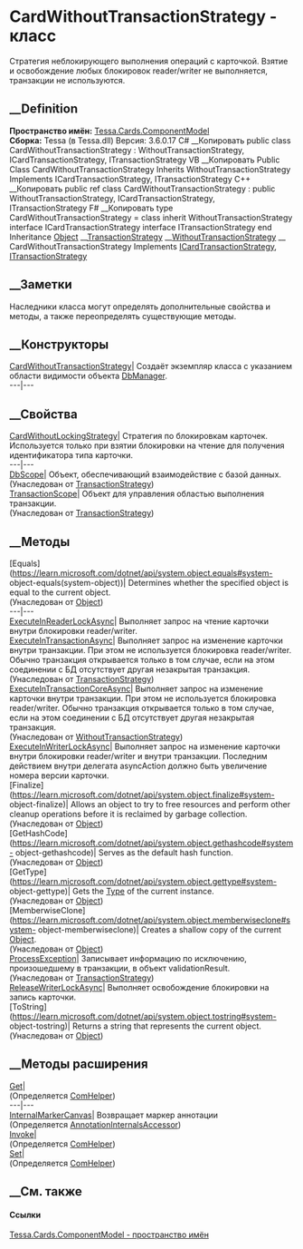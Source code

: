 # CardWithoutTransactionStrategy - класс
Стратегия неблокирующего выполнения операций с карточкой. Взятие и
освобождение любых блокировок reader/writer не выполняется, транзакции не
используются.
## __Definition
 **Пространство имён:**
[Tessa.Cards.ComponentModel](N_Tessa_Cards_ComponentModel.htm)  
 **Сборка:** Tessa (в Tessa.dll) Версия: 3.6.0.17
C# __Копировать
     public class CardWithoutTransactionStrategy : WithoutTransactionStrategy, 
    	ICardTransactionStrategy, ITransactionStrategy
VB __Копировать
     Public Class CardWithoutTransactionStrategy
    	Inherits WithoutTransactionStrategy
    	Implements ICardTransactionStrategy, ITransactionStrategy
C++ __Копировать
     public ref class CardWithoutTransactionStrategy : public WithoutTransactionStrategy, 
    	ICardTransactionStrategy, ITransactionStrategy
F# __Копировать
     type CardWithoutTransactionStrategy = 
        class
            inherit WithoutTransactionStrategy
            interface ICardTransactionStrategy
            interface ITransactionStrategy
        end
Inheritance
    [Object](https://learn.microsoft.com/dotnet/api/system.object) __[TransactionStrategy](T_Tessa_Platform_Data_TransactionStrategy.htm) __[WithoutTransactionStrategy](T_Tessa_Platform_Data_WithoutTransactionStrategy.htm) __ CardWithoutTransactionStrategy
Implements
    [ICardTransactionStrategy](T_Tessa_Cards_ComponentModel_ICardTransactionStrategy.htm), [ITransactionStrategy](T_Tessa_Platform_Data_ITransactionStrategy.htm)
##  __Заметки
Наследники класса могут определять дополнительные свойства и методы, а также
переопределять существующие методы.
## __Конструкторы
[CardWithoutTransactionStrategy](M_Tessa_Cards_ComponentModel_CardWithoutTransactionStrategy__ctor.htm)|
Создаёт экземпляр класса с указанием области видимости объекта
[DbManager](T_Tessa_Platform_Data_DbManager.htm).  
---|---  
## __Свойства
[CardWithoutLockingStrategy](P_Tessa_Cards_ComponentModel_CardWithoutTransactionStrategy_CardWithoutLockingStrategy.htm)|
Стратегия по блокировкам карточек. Используется только при взятии блокировки
на чтение для получения идентификатора типа карточки.  
---|---  
[DbScope](P_Tessa_Platform_Data_TransactionStrategy_DbScope.htm)|  Объект,
обеспечивающий взаимодействие с базой данных.  
(Унаследован от
[TransactionStrategy](T_Tessa_Platform_Data_TransactionStrategy.htm))  
[TransactionScope](P_Tessa_Platform_Data_TransactionStrategy_TransactionScope.htm)|
Объект для управления областью выполнения транзакции.  
(Унаследован от
[TransactionStrategy](T_Tessa_Platform_Data_TransactionStrategy.htm))  
##  __Методы
[Equals](https://learn.microsoft.com/dotnet/api/system.object.equals#system-
object-equals\(system-object\))| Determines whether the specified object is
equal to the current object.  
(Унаследован от
[Object](https://learn.microsoft.com/dotnet/api/system.object))  
---|---  
[ExecuteInReaderLockAsync](M_Tessa_Cards_ComponentModel_CardWithoutTransactionStrategy_ExecuteInReaderLockAsync.htm)|
Выполняет запрос на чтение карточки внутри блокировки reader/writer.  
[ExecuteInTransactionAsync](M_Tessa_Platform_Data_TransactionStrategy_ExecuteInTransactionAsync.htm)|
Выполняет запрос на изменение карточки внутри транзакции. При этом не
используется блокировка reader/writer. Обычно транзакция открывается только в
том случае, если на этом соединении с БД отсутствует другая незакрытая
транзакция.  
(Унаследован от
[TransactionStrategy](T_Tessa_Platform_Data_TransactionStrategy.htm))  
[ExecuteInTransactionCoreAsync](M_Tessa_Platform_Data_WithoutTransactionStrategy_ExecuteInTransactionCoreAsync.htm)|
Выполняет запрос на изменение карточки внутри транзакции. При этом не
используется блокировка reader/writer. Обычно транзакция открывается только в
том случае, если на этом соединении с БД отсутствует другая незакрытая
транзакция.  
(Унаследован от
[WithoutTransactionStrategy](T_Tessa_Platform_Data_WithoutTransactionStrategy.htm))  
[ExecuteInWriterLockAsync](M_Tessa_Cards_ComponentModel_CardWithoutTransactionStrategy_ExecuteInWriterLockAsync.htm)|
Выполняет запрос на изменение карточки внутри блокировки reader/writer и
внутри транзакции. Последним действием внутри делегата asyncAction должно быть
увеличение номера версии карточки.  
[Finalize](https://learn.microsoft.com/dotnet/api/system.object.finalize#system-
object-finalize)| Allows an object to try to free resources and perform other
cleanup operations before it is reclaimed by garbage collection.  
(Унаследован от
[Object](https://learn.microsoft.com/dotnet/api/system.object))  
[GetHashCode](https://learn.microsoft.com/dotnet/api/system.object.gethashcode#system-
object-gethashcode)| Serves as the default hash function.  
(Унаследован от
[Object](https://learn.microsoft.com/dotnet/api/system.object))  
[GetType](https://learn.microsoft.com/dotnet/api/system.object.gettype#system-
object-gettype)| Gets the
[Type](https://learn.microsoft.com/dotnet/api/system.type) of the current
instance.  
(Унаследован от
[Object](https://learn.microsoft.com/dotnet/api/system.object))  
[MemberwiseClone](https://learn.microsoft.com/dotnet/api/system.object.memberwiseclone#system-
object-memberwiseclone)| Creates a shallow copy of the current
[Object](https://learn.microsoft.com/dotnet/api/system.object).  
(Унаследован от
[Object](https://learn.microsoft.com/dotnet/api/system.object))  
[ProcessException](M_Tessa_Platform_Data_TransactionStrategy_ProcessException.htm)|
Записывает информацию по исключению, произошедшему в транзакции, в объект
validationResult.  
(Унаследован от
[TransactionStrategy](T_Tessa_Platform_Data_TransactionStrategy.htm))  
[ReleaseWriterLockAsync](M_Tessa_Cards_ComponentModel_CardWithoutTransactionStrategy_ReleaseWriterLockAsync.htm)|
Выполняет освобождение блокировки на запись карточки.  
[ToString](https://learn.microsoft.com/dotnet/api/system.object.tostring#system-
object-tostring)| Returns a string that represents the current object.  
(Унаследован от
[Object](https://learn.microsoft.com/dotnet/api/system.object))  
##  __Методы расширения
[Get](M_Tessa_Extensions_Default_Client_EDS_ComHelper_Get.htm)|  
(Определяется
[ComHelper](T_Tessa_Extensions_Default_Client_EDS_ComHelper.htm))  
---|---  
[InternalMarkerCanvas](M_Tessa_UI_Views_Charting_Annotations_AnnotationInternalsAccessor_InternalMarkerCanvas.htm)|
Возвращает маркер аннотации  
(Определяется
[AnnotationInternalsAccessor](T_Tessa_UI_Views_Charting_Annotations_AnnotationInternalsAccessor.htm))  
[Invoke](M_Tessa_Extensions_Default_Client_EDS_ComHelper_Invoke.htm)|  
(Определяется
[ComHelper](T_Tessa_Extensions_Default_Client_EDS_ComHelper.htm))  
[Set](M_Tessa_Extensions_Default_Client_EDS_ComHelper_Set.htm)|  
(Определяется
[ComHelper](T_Tessa_Extensions_Default_Client_EDS_ComHelper.htm))  
##  __См. также
#### Ссылки
[Tessa.Cards.ComponentModel - пространство
имён](N_Tessa_Cards_ComponentModel.htm)
